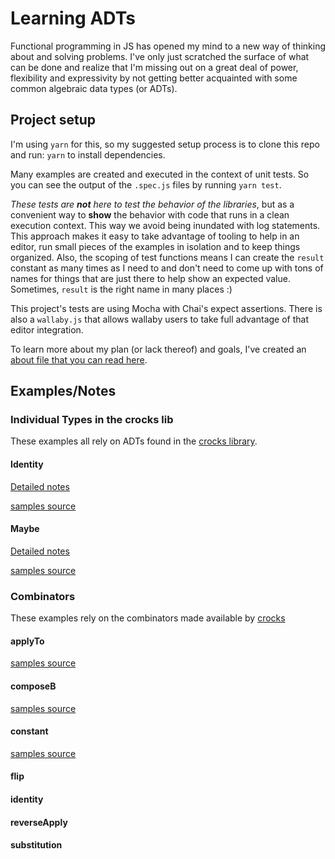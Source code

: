 # Learning ADTs

Functional programming in JS has opened my mind to a new way of thinking about and solving problems. I've only just scratched the surface of what can be done and realize that I'm missing out on a great deal of power, flexibility and expressivity by not getting better acquainted with some common algebraic data types (or ADTs).

## Project setup

I'm using `yarn` for this, so my suggested setup process is to clone this repo and run: `yarn` to install dependencies.

Many examples are created and executed in the context of unit tests. So you can see the output of the `.spec.js` files by running `yarn test`.

_These tests are **not** here to test the behavior of the libraries_, but as a convenient way to **show** the behavior with code that runs in a clean execution context. This way we avoid being inundated with log statements. This approach makes it easy to take advantage of tooling to help in an editor, run small pieces of the examples in isolation and to keep things organized. Also, the scoping of test functions means I can create the `result` constant as many times as I need to and don't need to come up with tons of names for things that are just there to help show an expected value. Sometimes, `result` is the right name in many places :)

This project's tests are using Mocha with Chai's expect assertions. There is also a `wallaby.js` that allows wallaby users to take full advantage of that editor integration.

To learn more about my plan (or lack thereof) and goals, I've created an [about file that you can read here](./about.md).

## Examples/Notes

### Individual Types in the crocks lib

These examples all rely on ADTs found in the [crocks library](https://github.com/evilsoft/crocks).

#### Identity

[Detailed notes](./src/adts/Identity.md)

[samples source](./src/adts/Identity.spec.js)

#### Maybe

[Detailed notes](./src/adts/Maybe.md)

[samples source](./src/adts/Maybe.spec.js)

### Combinators

These examples rely on the combinators made available by [crocks](https://github.com/evilsoft/crocks)

#### applyTo

[samples source](./src/combinators/applyTo.spec.js)

#### composeB

[samples source](./src/combinators/composeB.spec.js)

#### constant

[samples source](./src/combinators/constant.spec.js)

#### flip

#### identity

#### reverseApply

#### substitution

